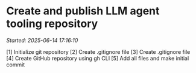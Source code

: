 # Create and publish LLM agent tooling repository
_Started: 2025-06-14 17:16:10_

[1] Initialize git repository
[2] Create .gitignore file
[3] Create .gitignore file
[4] Create GitHub repository using gh CLI
[5] Add all files and make initial commit
